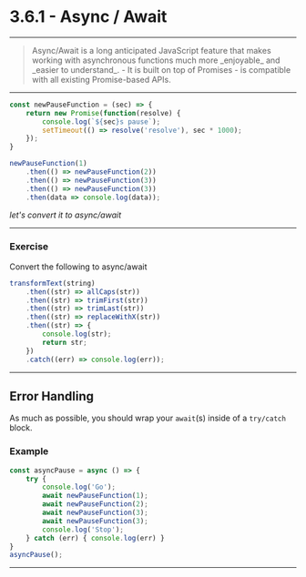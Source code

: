 # 3.6.1 - Async / Await

---

<blockquote>
    Async/Await is a long anticipated JavaScript feature that makes working with asynchronous functions much more _enjoyable_ and _easier to understand_.
    - It is built on top of Promises
    - is compatible with all existing Promise-based APIs.
</blockquote>

---

```js
const newPauseFunction = (sec) => {
    return new Promise(function(resolve) {
        console.log(`${sec}s pause`);
        setTimeout(() => resolve('resolve'), sec * 1000);
    });
}

newPauseFunction(1)
    .then(() => newPauseFunction(2))
    .then(() => newPauseFunction(3))
    .then(() => newPauseFunction(3))
    .then(data => console.log(data));
```

_let's convert it to async/await_

---

### Exercise

Convert the following to async/await

```js
transformText(string)
    .then((str) => allCaps(str))
    .then((str) => trimFirst(str))
    .then((str) => trimLast(str))
    .then((str) => replaceWithX(str))
    .then((str) => {
        console.log(str);
        return str;
    })
    .catch((err) => console.log(err));
```

---

## Error Handling

As much as possible, you should wrap your `await`(s) inside of a `try/catch` block.

### Example

```js
const asyncPause = async () => {
    try {
        console.log('Go');
        await newPauseFunction(1);
        await newPauseFunction(2);
        await newPauseFunction(3);
        await newPauseFunction(3);
        console.log('Stop');
    } catch (err) { console.log(err) }
}
asyncPause();
```

---